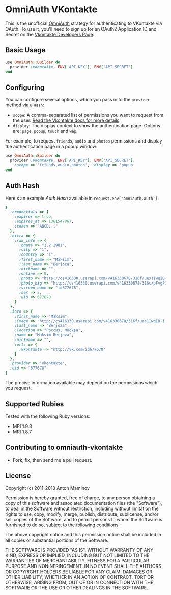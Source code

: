 # OmniAuth VKontakte

This is the unofficial [OmniAuth](https://github.com/intridea/omniauth) strategy for authenticating to VKontakte via OAuth.
To use it, you'll need to sign up for an OAuth2 Application ID and Secret
on the [Vkontakte Developers Page](http://vk.com/developers.php).

## Basic Usage

```ruby
use OmniAuth::Builder do
  provider :vkontakte, ENV['API_KEY'], ENV['API_SECRET']
end
```

## Configuring
You can configure several options, which you pass in to the `provider` method via a `Hash`:

* `scope`: A comma-separated list of permissions you want to request from the user. [Read the Vkontakte docs for more details](http://vk.com/developers.php?oid=-1&p=%D0%9F%D1%80%D0%B0%D0%B2%D0%B0_%D0%B4%D0%BE%D1%81%D1%82%D1%83%D0%BF%D0%B0_%D0%BF%D1%80%D0%B8%D0%BB%D0%BE%D0%B6%D0%B5%D0%BD%D0%B8%D0%B9)
* `display`: The display context to show the authentication page. Options are: `page`, `popup`, `touch` and `wap`.

For example, to request `friends`, `audio` and `photos` permissions and display the authentication page in a popup window:

```ruby
use OmniAuth::Builder do
  provider :vkontakte, ENV['API_KEY'], ENV['API_SECRET'],
    :scope => 'friends,audio,photos', :display => 'popup'
end
```

## Auth Hash

Here's an example *Auth Hash* available in `request.env['omniauth.auth']`:

```ruby
{
  :credentials => {
    :expires => true,
    :expires_at => 1361547867,
    :token => "ABCD..."
  }, 
  :extra => {
    :raw_info => {
      :bdate => "1.2.1981",
      :city => "1",
      :country => "1",
      :first_name => "Maksim",
      :last_name => "Berjoza",
      :nickname => "",
      :online => 0,
      :photo => "http://cs416330.userapi.com/v416330678/316f/ues1IwqID-I.jpg",
      :photo_big => "http://cs416330.userapi.com/v416330678/316c/pFvgPJpenjo.jpg",
      :screen_name => "id677678",
      :sex => 2,
      :uid => 677678
    }
  },
  :info => {
    :first_name => "Maksim",
    :image => "http://cs416330.userapi.com/v416330678/316f/ues1IwqID-I.jpg",
    :last_name => "Berjoza",
    :location => "Россия, Москва",
    :name => "Maksim Berjoza", 
    :nickname => "",
    :urls => {
      :Vkontakte => "http://vk.com/id677678"
    }
  },
  :provider => "vkontakte",
  :uid => "677678"
}
```

The precise information available may depend on the permissions which you request.


## Supported Rubies

Tested with the following Ruby versions:

- MRI 1.9.3
- MRI 1.8.7

## Contributing to omniauth-vkontakte

* Fork, fix, then send me a pull request.

## License

Copyright (c) 2011-2013 Anton Maminov

Permission is hereby granted, free of charge, to any person obtaining a copy of this software and associated documentation files (the "Software"), to deal in the Software without restriction, including without limitation the rights to use, copy, modify, merge, publish, distribute, sublicense, and/or sell copies of the Software, and to permit persons to whom the Software is furnished to do so, subject to the following conditions:

The above copyright notice and this permission notice shall be included in all copies or substantial portions of the Software.

THE SOFTWARE IS PROVIDED "AS IS", WITHOUT WARRANTY OF ANY KIND, EXPRESS OR IMPLIED, INCLUDING BUT NOT LIMITED TO THE WARRANTIES OF MERCHANTABILITY, FITNESS FOR A PARTICULAR PURPOSE AND NONINFRINGEMENT. IN NO EVENT SHALL THE AUTHORS OR COPYRIGHT HOLDERS BE LIABLE FOR ANY CLAIM, DAMAGES OR OTHER LIABILITY, WHETHER IN AN ACTION OF CONTRACT, TORT OR OTHERWISE, ARISING FROM, OUT OF OR IN CONNECTION WITH THE SOFTWARE OR THE USE OR OTHER DEALINGS IN THE SOFTWARE.
